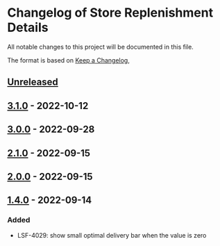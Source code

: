 # Changelog of Store Replenishment Details

All notable changes to this project will be documented in this file.

The format is based on [Keep a Changelog](https://keepachangelog.com/en/1.0.0/),

## [Unreleased]

## [3.1.0] - 2022-10-12

## [3.0.0] - 2022-09-28

## [2.1.0] - 2022-09-15

## [2.0.0] - 2022-09-15

## [1.4.0] - 2022-09-14

### Added

-   LSF-4029: show small optimal delivery bar when the value is zero

[Unreleased]: https://github.com/tarunchine/github-action-demo/compare/3.1.0...HEAD

[3.1.0]: https://github.com/tarunchine/github-action-demo/compare/3.0.0...3.1.0

[3.0.0]: https://github.com/tarunchine/github-action-demo/compare/2.1.0...3.0.0

[2.1.0]: https://github.com/tarunchine/github-action-demo/compare/2.0.0...2.1.0

[2.0.0]: https://github.com/tarunchine/github-action-demo/compare/1.4.0...2.0.0

[1.4.0]: https://github.com/tarunchine/github-action-demo/compare/055e0b4534011ded8424dfddcf8c6cc102104489...1.4.0
